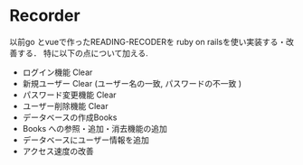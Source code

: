 # Recorder

以前go とvueで作ったREADING-RECODERを
ruby on railsを使い実装する・改善する．
特に以下の点について加える.
 - ログイン機能 Clear
 - 新規ユーザー Clear (ユーザー名の一致, パスワードの不一致 )
 - パスワード変更機能 Clear
 - ユーザー削除機能 Clear
 - データベースの作成Books
 - Books への参照・追加・消去機能の追加
 - データベースにユーザー情報を追加
 - アクセス速度の改善
